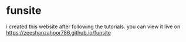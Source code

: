 # funsite
i created this website after following the tutorials. you can view it live on https://zeeshanzahoor786.github.io/funsite
